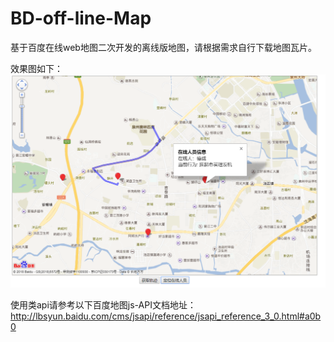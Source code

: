 # BD-off-line-Map
基于百度在线web地图二次开发的离线版地图，请根据需求自行下载地图瓦片。

效果图如下：
![Image text](https://raw.githubusercontent.com/roctar/BD-off-line-Map/master/showpic.png?raw=true)

使用类api请参考以下百度地图js-API文档地址：
http://lbsyun.baidu.com/cms/jsapi/reference/jsapi_reference_3_0.html#a0b0

